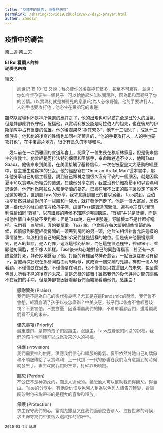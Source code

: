```yaml
---
title: "疫情中的禱告: 祂看見未來"
permalink: /sharing/covid19/zhuolin/wk2-day3-prayer.html
auther: Zhuolin
---
```

## 疫情中的禱告
第二週 第三天

**El Roi 看顧人的神**  
**祂看見未來**  

經文：  
>創世記 16:10-12 又說：我必使你的後裔極其繁多，甚至不可勝數，並說：你如今懷孕要生一個兒子，可以給他起名叫以實瑪利，因為耶和華聽見了你的苦情。(以實瑪利就是神聽見的意思)他為人必像野驢。他的手要攻打人，人的手也要攻打他；他必住在眾弟兄的東邊。   

雖然以實瑪利不是神所揀選的應許之子，他的出現也可以説完全是出於人的血氣，但是神卻應許保守他，祝福他。以實瑪利被公認是阿拉伯人的祖先，也在後來的伊斯蘭教中占有重要的位置。他的後裔果然“極其繁多”，他有十二個兒子，成爲十二個族長；他和他的後裔的性情也如同神所預言的，“他的手要攻打人，人的手也要攻打他”，在中東這片地方，很少有長久的寧靜和平。  

　幾年前在一次西雅圖的宣道年會上，認識了一位生長在穆斯林家庭，但是後來信主的宣教士。他曾經是阿拉法特的保鏢和阻擊手，奉命暗殺過不少人，他叫Tass Saada。他後來來到美國，在美國接觸了基督信仰，一次在被聖靈大大感動的經歷中，信主重生成爲神的兒女。他的經歷寫在“Once an Arafat Man”這本書中。那年他分享自己的信主經歷，説到自己跟神之間很久沒有平安的一個原因，就是因爲夏甲和以實瑪利所經受的遭遇。在聽他分享之前，我並沒有仔細為夏甲和以實瑪利思索過，他們作爲阿拉伯人和伊斯蘭的祖先，已經在我不公正的腦子裏設定了微不足道的地位，直到聼Tass的分享，我才意識到自己的自以爲義。Tass説到，亞伯拉罕居然只給這對母子一些餅和一袋水，就打發他們走了。他是一個大富翁，居然連一個代步的牲口都沒有給母子倆。這讓Tass感到深深受傷。還有神形容以實瑪利性情如同“野驢”，以前讀經的時候不知道從哪裏聽説，“野驢”并非是貶義，而是指他性情自由狂放不受約束；但是Tass說，在中東那邊，野驢根本不是什麽好稱呼。我們看一些解經，真的要慎重。Tass 說，他曾經在每次讀到這些情節的時候，都憤怒到把聖經從房間的一頭丟到房間的另一頭，他無法相信神會允許這樣的事情發生，無法相信自己的同胞和弟兄們就是這樣的地位。但是後來他慢慢意識到，是人的錯誤，是人的罪，造成這樣的結果，而在這整個過程中，神卻保守、看顧他的同胞，並不像人那樣。Tass後來熱心地對自己的同胞傳福音，甚至有一次險些被打死，神奇妙地醫治了他，打斷的脊椎居然神奇愈合，一點後遺症都沒有留下，當他再次出現在那些同胞面前的時候，就成爲一個榮耀的見證。神對一個人的看顧，不僅僅是在過去，不僅僅是在現在，也不僅僅是只對這個人的未來，甚至還包含人所看不見的後裔的未來。這是怎樣的鼓舞！雖然我們的後代與神之間的關係不在我們的手中，但是神卻會因著看顧我們而繼續看顧他們。感謝主！  

> **感謝贊美 (Praise)**  
> 我們是不是為自己的後代擔憂呢？尤其是在這Pandemic的時候，我們會不會想，經濟崩潰了孩子以後怎麽辦？中美交惡，孩子們以後會不會經歷歧視？不要害怕，不要擔憂，因爲看顧我們的神，不單單看顧我們，還看顧我們看不見的未來。  
>
> **優先事項 (Priority)**  
> 最重要的，是帶領孩子們認識主，跟隨主。Tass成爲他的同胞的祝福，我們的孩子也同樣可以成爲後來的人的祝福。  
>
> **供應 (Provision)**  
> 我們需要神的供應，供應我們信心和順服的勇氣。夏甲依然將她自己的驕傲和不順服傳給了以實瑪利，上一代到下一代的影響在我們沒有意識到的時候就發生了。求主改變我們的生命，打碎罪的鎖鏈。  
>
> **饒恕 (Pardon)**  
> 不公正不是神造成的，而是人造成的。饒恕他人可以幫助我們得饒恕，得自由。Tass的分享中，有他從仇恨以色列人到為以色列人禱告的轉變，這個饒恕對他來説帶來的是極大的喜樂和釋放。  
>
> **保護 (Protection)**  
> 求主保守我們的心。當魔鬼撒旦又在我們面前控告別人、控告世界的時候，求主保守我們不要落入這試探的陷阱中。  

`2020-03-24 琢琳`

